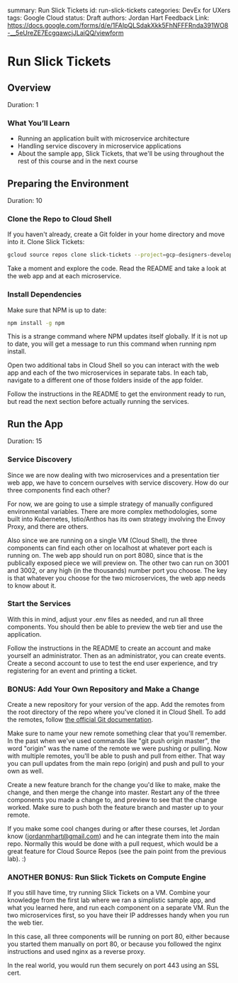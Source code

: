 summary: Run Slick Tickets
id: run-slick-tickets
categories: DevEx for UXers
tags: Google Cloud
status: Draft
authors: Jordan Hart
Feedback Link: https://docs.google.com/forms/d/e/1FAIpQLSdakXkk5FhNFFFRnda391WO8-__5eUreZE7EcgqawcjJLaiQQ/viewform

# Run Slick Tickets
<!-- ------------------------ -->
## Overview
Duration: 1

### What You’ll Learn
- Running an application built with microservice architecture
- Handling service discovery in microservice applications
- About the sample app, Slick Tickets, that we'll be using throughout the rest of this course and in the next course

<!-- ------------------------ -->
## Preparing the Environment
Duration: 10

### Clone the Repo to Cloud Shell
If you haven't already, create a Git folder in your home directory and move into it. Clone Slick Tickets:
``` bash
gcloud source repos clone slick-tickets --project=gcp-designers-development
```

Take a moment and explore the code. Read the README and take a look at the web app and at each microservice.

### Install Dependencies
Make sure that NPM is up to date:
``` bash
npm install -g npm
```

This is a strange command where NPM updates itself globally. If it is not up to date, you will get a message to run this command when running npm install.

Open two additional tabs in Cloud Shell so you can interact with the web app and each of the two microservices in separate tabs. In each tab, navigate to a different one of those folders inside of the app folder.

Follow the instructions in the README to get the environment ready to run, but read the next section before actually running the services.

<!-- ------------------------ -->
## Run the App
Duration: 15

### Service Discovery
Since we are now dealing with two microservices and a presentation tier web app, we have to concern ourselves with service discovery. How do our three components find each other?

For now, we are going to use a simple strategy of manually configured environmental variables. There are more complex methodologies, some built into Kubernetes, Istio/Anthos has its own strategy involving the Envoy Proxy, and there are others.

Also since we are running on a single VM (Cloud Shell), the three components can find each other on localhost at whatever port each is running on. The web app should run on port 8080, since that is the publically exposed piece we will preview on. The other two can run on 3001 and 3002, or any high (in the thousands) number port you choose. The key is that whatever you choose for the two microservices, the web app needs to know about it.

### Start the Services
With this in mind, adjust your .env files as needed, and run all three components. You should then be able to preview the web tier and use the application.

Follow the instructions in the README to create an account and make yourself an administrator. Then as an administrator, you can create events. Create a second account to use to test the end user experience, and try registering for an event and printing a ticket.

### BONUS: Add Your Own Repository and Make a Change
Create a new repository for your version of the app. Add the remotes from the root directory of the repo where you've cloned it in Cloud Shell. To add the remotes, follow [the official Git documentation](https://git-scm.com/book/en/v2/Git-Basics-Working-with-Remotes).

Make sure to name your new remote something clear that you'll remember. In the past when we've used commands like "git push origin master", the word "origin" was the name of the remote we were pushing or pulling. Now with multiple remotes, you'll be able to push and pull from either. That way you can pull updates from the main repo (origin) and push and pull to your own as well.

Create a new feature branch for the change you'd like to make, make the change, and then merge the change into master. Restart any of the three components you made a change to, and preview to see that the change worked. Make sure to push both the feature branch and master up to your remote.

If you make some cool changes during or after these courses, let Jordan know (jordanmhart@gmail.com) and he can integrate them into the main repo. Normally this would be done with a pull request, which would be a great feature for Cloud Source Repos (see the pain point from the previous lab). :)

### ANOTHER BONUS: Run Slick Tickets on Compute Engine
If you still have time, try running Slick Tickets on a VM. Combine your knowledge from the first lab where we ran a simplistic sample app, and what you learned here, and run each component on a separate VM. Run the two microservices first, so you have their IP addresses handy when you run the web tier.

In this case, all three components will be running on port 80, either because you started them manually on port 80, or because you followed the nginx instructions and used nginx as a reverse proxy.

In the real world, you would run them securely on port 443 using an SSL cert.
